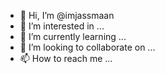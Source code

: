 - 👋 Hi, I’m @imjassmaan
- 👀 I’m interested in ...
- 🌱 I’m currently learning ...
- 💞️ I’m looking to collaborate on ...
- 📫 How to reach me ...

<!---
imjassmaan/imjassmaan is a ✨ special ✨ repository because its `README.md` (this file) appears on your GitHub profile.
You can click the Preview link to take a look at your changes.
--->
